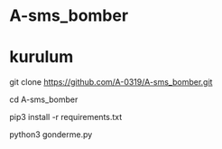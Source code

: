 # A-sms_bomber


# kurulum

 git clone https://github.com/A-0319/A-sms_bomber.git
 
 cd A-sms_bomber
 
 pip3 install -r requirements.txt
 
 python3 gonderme.py
